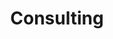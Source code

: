 ---
title: Consulting
type: landing

sections:
  - block: markdown
  - id: consulting
    content:
      title: Consulting Services
      text: 
        My text goes here
        <p>
        **bold test**
        </p>

        1. Numbered 
        2. List
        3. Test

        ### Headings test
---